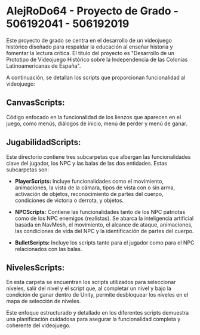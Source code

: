 # AlejRoDo64 - Proyecto de Grado - 506192041 - 506192019

Este proyecto de grado se centra en el desarrollo de un videojuego histórico diseñado para respaldar la educación al enseñar historia y fomentar la lectura crítica. El título del proyecto es "Desarrollo de un Prototipo de Videojuego Histórico sobre la Independencia de las Colonias Latinoamericanas de España".

A continuación, se detallan los scripts que proporcionan funcionalidad al videojuego:

## CanvasScripts: 
Código enfocado en la funcionalidad de los lienzos que aparecen en el juego, como menús, diálogos de inicio, menú de perder y menú de ganar.

## JugabilidadScripts: 
Este directorio contiene tres subcarpetas que albergan las funcionalidades clave del jugador, los NPC y las balas de las dos entidades. Estas subcarpetas son:

- **PlayerScripts:** Incluye funcionalidades como el movimiento, animaciones, la vista de la cámara, tipos de vista con o sin arma, activación de objetos, reconocimiento de partes del cuerpo, condiciones de victoria o derrota, y objetos.

- **NPCScripts:** Contiene las funcionalidades tanto de los NPC patriotas como de los NPC enemigos (realistas). Se abarca la inteligencia artificial basada en NavMesh, el movimiento, el alcance de ataque, animaciones, las condiciones de vida del NPC y la identificación de partes del cuerpo.

- **BulletScripts:** Incluye los scripts tanto para el jugador como para el NPC relacionados con las balas.

## NivelesScripts: 
En esta carpeta se encuentran los scripts utilizados para seleccionar niveles, salir del nivel y el script que, al completar un nivel y bajo la condición de ganar dentro de Unity, permite desbloquear los niveles en el mapa de selección de niveles.

Este enfoque estructurado y detallado en los diferentes scripts demuestra una planificación cuidadosa para asegurar la funcionalidad completa y coherente del videojuego.
